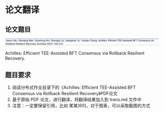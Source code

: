 # 论文翻译

## 论文题目

![1747468611252](image/要求/1747468611252.png)

Achilles: Efficient TEE-Assisted BFT Consensus via Rollback Resilient Recovery.

## 题目要求

1. 阅读分布式作业目录下的《Achilles: Efficient TEE-Assisted BFT Consensus via Rollback Resilient Recovery》PDF论文
2. 基于原始 PDF 论文，进行翻译，将翻译结果加入到 trans.md 文件中
3. 注意：一定要保留引用，比如 某某[60]，对于图表，可以采取截图的方式
